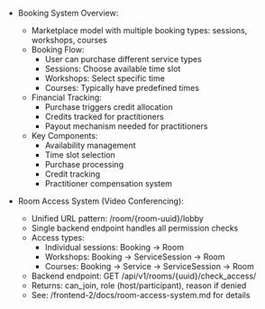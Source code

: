 - Booking System Overview:
  * Marketplace model with multiple booking types: sessions, workshops, courses
  * Booking Flow:
    - User can purchase different service types
    - Sessions: Choose available time slot
    - Workshops: Select specific time
    - Courses: Typically have predefined times
  * Financial Tracking:
    - Purchase triggers credit allocation
    - Credits tracked for practitioners
    - Payout mechanism needed for practitioners
  * Key Components:
    - Availability management
    - Time slot selection
    - Purchase processing
    - Credit tracking
    - Practitioner compensation system

- Room Access System (Video Conferencing):
  * Unified URL pattern: /room/{room-uuid}/lobby
  * Single backend endpoint handles all permission checks
  * Access types:
    - Individual sessions: Booking → Room
    - Workshops: Booking → ServiceSession → Room
    - Courses: Booking → Service → ServiceSession → Room
  * Backend endpoint: GET /api/v1/rooms/{uuid}/check_access/
  * Returns: can_join, role (host/participant), reason if denied
  * See: /frontend-2/docs/room-access-system.md for details